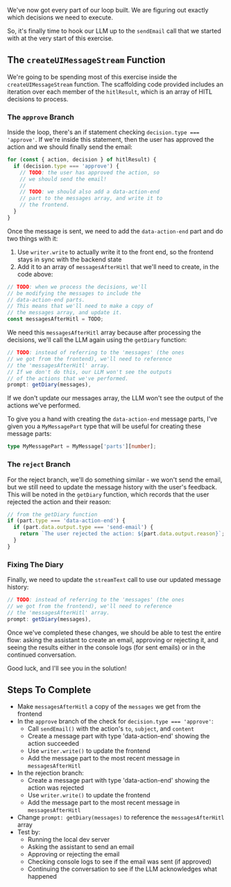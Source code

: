 We've now got every part of our loop built. We are figuring out exactly which decisions we need to execute.

So, it's finally time to hook our LLM up to the `sendEmail` call that we started with at the very start of this exercise.

## The `createUIMessageStream` Function

We're going to be spending most of this exercise inside the `createUIMessageStream` function. The scaffolding code provided includes an iteration over each member of the `hitlResult`, which is an array of HITL decisions to process.

### The `approve` Branch

Inside the loop, there's an if statement checking `decision.type === 'approve'`. If we're inside this statement, then the user has approved the action and we should finally send the email:

```ts
for (const { action, decision } of hitlResult) {
  if (decision.type === 'approve') {
    // TODO: the user has approved the action, so
    // we should send the email!
    //
    // TODO: we should also add a data-action-end
    // part to the messages array, and write it to
    // the frontend.
  }
}
```

Once the message is sent, we need to add the `data-action-end` part and do two things with it:

1. Use `writer.write` to actually write it to the front end, so the frontend stays in sync with the backend state
2. Add it to an array of `messagesAfterHitl` that we'll need to create, in the code above:

```ts
// TODO: when we process the decisions, we'll
// be modifying the messages to include the
// data-action-end parts.
// This means that we'll need to make a copy of
// the messages array, and update it.
const messagesAfterHitl = TODO;
```

We need this `messagesAfterHitl` array because after processing the decisions, we'll call the LLM again using the `getDiary` function:

```ts
// TODO: instead of referring to the 'messages' (the ones
// we got from the frontend), we'll need to reference
// the 'messagesAfterHitl' array.
// If we don't do this, our LLM won't see the outputs
// of the actions that we've performed.
prompt: getDiary(messages),
```

If we don't update our messages array, the LLM won't see the output of the actions we've performed.

To give you a hand with creating the `data-action-end` message parts, I've given you a `MyMessagePart` type that will be useful for creating these message parts:

```ts
type MyMessagePart = MyMessage['parts'][number];
```

### The `reject` Branch

For the reject branch, we'll do something similar - we won't send the email, but we still need to update the message history with the user's feedback. This will be noted in the `getDiary` function, which records that the user rejected the action and their reason:

```ts
// from the getDiary function
if (part.type === 'data-action-end') {
  if (part.data.output.type === 'send-email') {
    return `The user rejected the action: ${part.data.output.reason}`;
  }
}
```

### Fixing The Diary

Finally, we need to update the `streamText` call to use our updated message history:

```ts
// TODO: instead of referring to the 'messages' (the ones
// we got from the frontend), we'll need to reference
// the 'messagesAfterHitl' array.
prompt: getDiary(messages),
```

Once we've completed these changes, we should be able to test the entire flow: asking the assistant to create an email, approving or rejecting it, and seeing the results either in the console logs (for sent emails) or in the continued conversation.

Good luck, and I'll see you in the solution!

## Steps To Complete

- Make `messagesAfterHitl` a copy of the `messages` we get from the frontend
- In the `approve` branch of the check for `decision.type === 'approve'`:
  - Call `sendEmail()` with the action's `to`, `subject`, and `content`
  - Create a message part with type 'data-action-end' showing the action succeeded
  - Use `writer.write()` to update the frontend
  - Add the message part to the most recent message in `messagesAfterHitl`
- In the rejection branch:
  - Create a message part with type 'data-action-end' showing the action was rejected
  - Use `writer.write()` to update the frontend
  - Add the message part to the most recent message in `messagesAfterHitl`
- Change `prompt: getDiary(messages)` to reference the `messagesAfterHitl` array
- Test by:
  - Running the local dev server
  - Asking the assistant to send an email
  - Approving or rejecting the email
  - Checking console logs to see if the email was sent (if approved)
  - Continuing the conversation to see if the LLM acknowledges what happened
